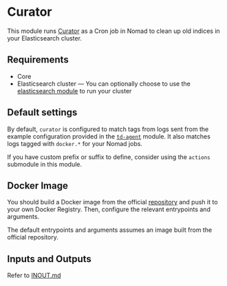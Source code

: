 # Curator

This module runs [Curator](https://github.com/elastic/curator) as a Cron job in Nomad to clean up
old indices in your Elasticsearch cluster.

## Requirements

- Core
- Elasticsearch cluster — You can optionally choose to use the [elasticsearch module](../elasticsearch) to run your cluster

## Default settings

By default, `curator` is configured to match tags from logs sent from the example configuration
provided in the [`td-agent`](../td-agent) module. It also matches logs tagged with `docker.*` for
your Nomad jobs.

If you have custom prefix or suffix to define, consider using the `actions` submodule in this
module.

## Docker Image

You should build a Docker image from the official [repository](https://github.com/elastic/curator)
and push it to your own Docker Registry. Then, configure the relevant entrypoints and arguments.

The default entrypoints and arguments assumes an image built from the official repository.

## Inputs and Outputs

Refer to [INOUT.md](INOUT.md)
